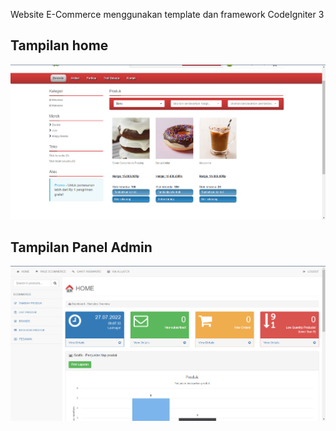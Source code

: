 Website E-Commerce menggunakan template dan framework CodeIgniter 3

## Tampilan home
![alt text](https://github.com/AbimanyuBP/CI-3-ECommerce/blob/master/github/Screenshot%20(259).png "Logo Title Text 1")

## Tampilan Panel Admin
![alt text](https://github.com/AbimanyuBP/CI-3-ECommerce/blob/master/github/Screenshot%20(260).png "Logo Title Text 1")
